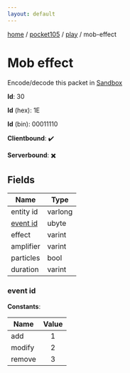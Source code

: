 ```yaml
---
layout: default
---
```


[home](/)  /  [pocket105](/protocol/pocket105)  /  [play](/protocol/pocket105/play)  /  mob-effect

# Mob effect

Encode/decode this packet in [Sandbox](../../../sandbox/pocket105#play.mob_effect)

**Id**: 30

**Id** (hex): 1E

**Id** (bin): 00011110

**Clientbound**: ✔️

**Serverbound**: ✖️

## Fields

Name | Type
---|---
entity id | varlong
[event id](#event-id) | ubyte
effect | varint
amplifier | varint
particles | bool
duration | varint

### event id

**Constants**:

Name | Value
---|:---:
add | 1
modify | 2
remove | 3
